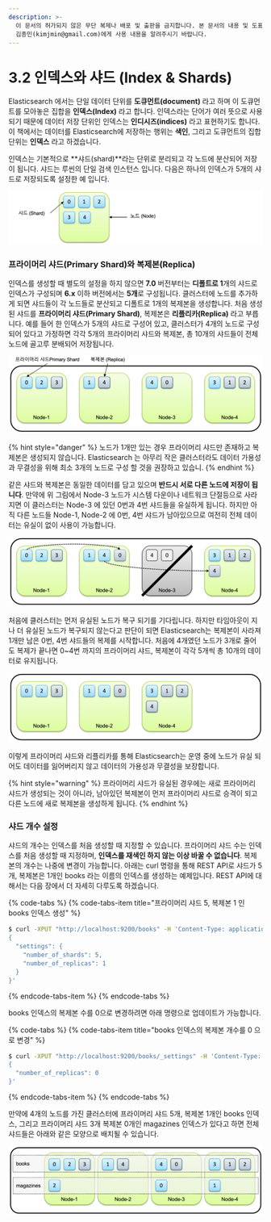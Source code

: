 ```yaml
---
description: >-
  이 문서의 허가되지 않은 무단 복제나 배포 및 출판을 금지합니다. 본 문서의 내용 및 도표 등을 인용하고자 하는 경우 출처를 명시하고
  김종민(kimjmin@gmail.com)에게 사용 내용을 알려주시기 바랍니다.
---
```


# 3.2 인덱스와 샤드 \(Index & Shards\)

  Elasticsearch 에서는 단일 데이터 단위를 **도큐먼트\(document\)** 라고 하며 이 도큐먼트를 모아놓은 집합을 **인덱스\(Index\)** 라고 합니다. 인덱스라는 단어가 여러 뜻으로 사용되기 때문에 데이터 저장 단위인 인덱스는 **인디시즈\(indices\)** 라고 표현하기도 합니다. 이 책에서는 데이터를 Elasticsearch에 저장하는 행위는 **색인**, 그리고 도큐먼트의 집합 단위는 **인덱스** 라고 하겠습니다.

   인덱스는 기본적으로 **샤드\(shard\)**라는 단위로 분리되고 각 노드에 분산되어 저장이 됩니다. 샤드는 루씬의 단일 검색 인스턴스 입니다. 다음은 하나의 인덱스가 5개의 샤드로 저장되도록 설정한 예 입니다.

![&#xC778;&#xB371;&#xC2A4;&#xAC00; 5&#xAC1C;&#xC758; &#xC0E4;&#xB4DC;&#xB85C; &#xB098;&#xB204;&#xC5B4; &#xC800;&#xC7A5;&#xB41C; &#xC608;](../.gitbook/assets/image%20%2818%29.png)

### 프라이머리 샤드\(Primary Shard\)와 복제본\(Replica\)

  인덱스를 생성할 때 별도의 설정을 하지 않으면 **7.0** 버전부터는 **디폴트로 1**개의 샤드로 인덱스가 구성되며 **6.x** 이하 버전에서는 **5개**로 구성됩니다. 클러스터에 노드를 추가하게 되면 샤드들이 각 노드들로 분산되고 디폴트로 1개의 복제본을 생성합니다. 처음 생성된 샤드를 **프라이머리 샤드\(Primary Shard\)**, 복제본은 **리플리카\(Replica\)** 라고 부릅니다. 예를 들어 한 인덱스가 5개의 샤드로 구성어 있고, 클러스터가 4개의 노드로 구성되어 있다고 가정하면 각각 5개의 프라이머리 샤드와 복제본, 총 10개의 샤드들이 전체 노드에 골고루 분배되어 저장됩니다.

![5&#xAC1C;&#xC758; &#xD504;&#xB77C;&#xC774;&#xBA38;&#xB9AC; &#xC0E4;&#xB4DC;&#xC640; &#xBCF5;&#xC81C;&#xBCF8;&#xC774; 4&#xAC1C;&#xC758; &#xB178;&#xB4DC;&#xC5D0; &#xBD84;&#xC0B0;&#xB418;&#xC5B4; &#xC800;&#xC7A5;&#xB41C; &#xC608;](../.gitbook/assets/image%20%2814%29.png)

{% hint style="danger" %}
노드가 1개만 있는 경우 프라이머리 샤드만 존재하고 복제본은 생성되지 않습니다. Elasticsearch 는 아무리 작은 클러스터라도 데이터 가용성과 무결성을 위해 최소 3개의 노드로 구성 할 것을 권장하고 있습니.
{% endhint %}

  같은 샤드와 복제본은 동일한 데이터를 담고 있으며 **반드시 서로 다른 노드에 저장이 됩니다**. 만약에 위 그림에서 Node-3 노드가 시스템 다운이나 네트워크 단절등으로 사라지면 이 클러스터는 Node-3 에 있던 0번과 4번 샤드들을 유실하게 됩니다. 하지만 아직 다른 노드들 Node-1, Node-2 에 0번, 4번 샤드가 남아있으므로 여전히 전체 데이터는 유실이 없이 사용이 가능합니다.

![Node-3 &#xB178;&#xB4DC;&#xAC00; &#xC720;&#xC2E4;&#xB418;&#xC5B4; 0&#xBC88;, 4&#xBC88; &#xC0E4;&#xB4DC;&#xAC00; &#xB2E4;&#xB978; &#xB178;&#xB4DC;&#xC5D0; &#xBCF5;&#xC81C;&#xBCF8;&#xC744; &#xC0C8;&#xB85C; &#xC0DD;&#xC131;&#xD55C; &#xC608;](../.gitbook/assets/image%20%2819%29.png)

  처음에 클러스터는 먼저 유실된 노드가 복구 되기를 기다립니다. 하지만 타임아웃이 지나 더 유실된 노드가 복구되지 않는다고 판단이 되면 Elasticsearch는 복제본이 사라져 1개만 남은 0번, 4번 샤드들의 복제를 시작합니다. 처음에 4개였던 노드가 3개로 줄어도 복제가 끝나면 0~4번 까지의 프라이머리 샤드, 복제본이 각각 5개씩 총 10개의 데이터로 유지됩니다.

![&#xB178;&#xB4DC;&#xAC00; 3&#xAC1C;&#xB85C; &#xC904;&#xC5C8;&#xC744; &#xB54C;&#xB3C4; &#xC804;&#xCCB4; &#xB370;&#xC774;&#xD130; &#xC720;&#xC9C0;](../.gitbook/assets/image%20%286%29.png)

  이렇게 프라이머리 샤드와 리플리카를 통해 Elasticsearch는 운영 중에 노드가 유실 되어도 데이터를 잃어버리지 않고 데이터의 가용성과 무결성을 보장합니다.

{% hint style="warning" %}
프라이머리 샤드가 유실된 경우에는 새로 프라이머리 샤드가 생성되는 것이 아니라, 남아있던 복제본이 먼저 프라이머리 샤드로 승격이 되고 다른 노드에 새로 복제본을 생성하게 됩니다.
{% endhint %}

### 샤드 개수 설정

  샤드의 개수는 인덱스를 처음 생성할 때 지정할 수 있습니다. 프라이머리 샤드 수는 인덱스를 처음 생성할 때 지정하며, **인덱스를 재색인 하지 않는 이상 바꿀 수 없습니다**. 복제본의 개수는 나중에 변경이 가능합니다. 아래는 curl 명령을 통해 REST API로 샤드가 5개, 복제본은 1개인 books 라는 이름의 인덱스를 생성하는 예제입니다. REST API에 대해서는 다음 장에서 더 자세히 다루도록 하겠습니다.

{% code-tabs %}
{% code-tabs-item title="프라이머리 샤드 5, 복제본 1 인 books 인덱스 생성" %}
```bash
$ curl -XPUT "http://localhost:9200/books" -H 'Content-Type: application/json' -d'
{
  "settings": {
    "number_of_shards": 5,
    "number_of_replicas": 1
  }
}'

```
{% endcode-tabs-item %}
{% endcode-tabs %}

  books 인덱스의 복제본 수를 0으로 변경하려면 아래 명령으로 업데이트가 가능합니다.

{% code-tabs %}
{% code-tabs-item title="books 인덱스의 복제본 개수를 0 으로 변경" %}
```bash
$ curl -XPUT "http://localhost:9200/books/_settings" -H 'Content-Type: application/json' -d'
{
  "number_of_replicas": 0
}'
```
{% endcode-tabs-item %}
{% endcode-tabs %}

  만약에 4개의 노드를 가진 클러스터에 프라이머리 샤드 5개, 복제본 1개인 books 인덱스, 그리고 프라이머리 샤드 3개 복제본 0개인 magazines 인덱스가 있다고 하면 전체 샤드들은 아래와 같은 모양으로 배치될 수 있습니다.

![books &#xC778;&#xB371;&#xC2A4;&#xC640; magazines &#xC778;&#xB371;&#xC2A4;](../.gitbook/assets/image%20%2815%29.png)


